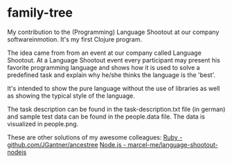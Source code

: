 # family-tree

My contribution to the (Programming) Language Shootout at our company softwareinmotion. 
It's my first Clojure program.

The idea came from from an event at our company called Language Shootout. At a
Language Shootout event every participant may present his favorite programming language 
and shows how it is used to solve a predefined task and explain why he/she thinks the
language is the 'best'.

It's intended to show the pure language without the use of libraries as well as
showing the typical style of the language.

The task description can be found in the task-description.txt file (in german)
and sample test data can be found in the people.data file.
The data is visualized in people.png.

These are other solutions of my awesome colleagues:
[Ruby - github.com/JGantner/ancestree](https://github.com/JGantner/ancestree)
[Node.js - marcel-me/language-shootout-nodejs](https://github.com/marcel-me/language-shootout-nodejs)
